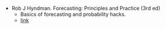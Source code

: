 - Rob J Hyndman. Forecasting: Principles and Practice (3rd ed)
    - Basics of forecasting and probability hacks.
    - [link](https://otexts.com/fpp3/)